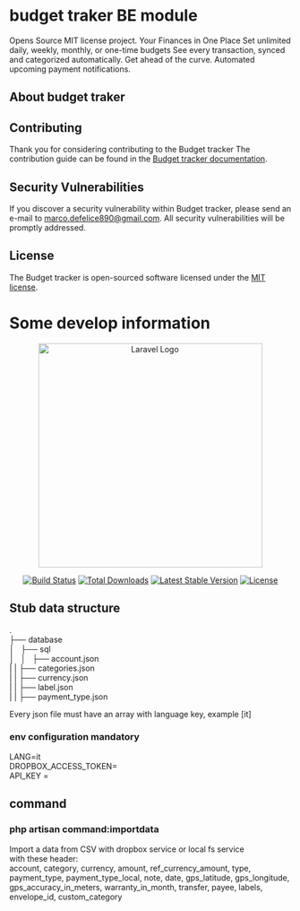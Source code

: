 # budget traker BE module
Opens Source MIT license project. Your Finances in One Place
Set unlimited daily, weekly, monthly, or one-time budgets
See every transaction, synced and categorized automatically.
Get ahead of the curve. Automated upcoming payment notifications.

## About budget traker


## Contributing

Thank you for considering contributing to the Budget tracker The contribution guide can be found in the [Budget tracker documentation](https://www.marcodefelice.it/budget-tracker/be-doc).

## Security Vulnerabilities

If you discover a security vulnerability within Budget tracker, please send an e-mail to [marco.defelice890@gmail.com](mailto:marco.defelice890@gmail.com). All security vulnerabilities will be promptly addressed.

## License

The Budget tracker is open-sourced software licensed under the [MIT license](https://opensource.org/licenses/MIT).

# Some develop information
<p align="center"><a href="https://laravel.com" target="_blank"><img src="https://raw.githubusercontent.com/laravel/art/master/logo-lockup/5%20SVG/2%20CMYK/1%20Full%20Color/laravel-logolockup-cmyk-red.svg" width="400" alt="Laravel Logo"></a></p>

<p align="center">
<a href="https://travis-ci.org/laravel/framework"><img src="https://travis-ci.org/laravel/framework.svg" alt="Build Status"></a>
<a href="https://packagist.org/packages/laravel/framework"><img src="https://img.shields.io/packagist/dt/laravel/framework" alt="Total Downloads"></a>
<a href="https://packagist.org/packages/laravel/framework"><img src="https://img.shields.io/packagist/v/laravel/framework" alt="Latest Stable Version"></a>
<a href="https://packagist.org/packages/laravel/framework"><img src="https://img.shields.io/packagist/l/laravel/framework" alt="License"></a>
</p>

## Stub data structure
.<br>
├── database<br>
│   ├── sql<br>
│   │   ├── account.json<br>
|   |   ├── categories.json<br>
|   |   ├── currency.json<br>
|   |   ├── label.json<br>
|   |   ├── payment_type.json<br>

Every json file must have an array with language key, example [it]<br>

### env configuration mandatory
LANG=it <br>
DROPBOX_ACCESS_TOKEN= <br>
API_KEY = <br>

## command
### php artisan command:importdata
Import a data from CSV with dropbox service or local fs service<br>
with these header:<br>
account,	category,	currency,	amount,	ref_currency_amount,	type,	payment_type,	payment_type_local,	note,	date,	gps_latitude,	gps_longitude,	gps_accuracy_in_meters,	warranty_in_month,	transfer,	payee,	labels,	envelope_id,	custom_category
